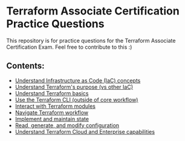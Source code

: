 # Terraform Associate Certification Practice Questions
This repository is for practice questions for the Terraform Associate Certification Exam. Feel free to contribute to this :)

## Contents:
* [Understand Infrastructure as Code (IaC) concepts](https://github.com/bradmccoydev/terraform-cert-practice-questions/blob/main/Chapters/Understand%20Infrastructure%20as%20code%20(IAC)%20concpets.md)
* [Understand Terraform's purpose (vs other IaC)](https://github.com/bradmccoydev/terraform-cert-practice-questions/blob/main/Chapters/Understand%20Terraform's%20purpose%20(vs%20other%20IaC).md)
* [Understand Terraform basics](https://github.com/bradmccoydev/terraform-cert-practice-questions/blob/main/Chapters/Understand%20Terraform%20basics.md)
* [Use the Terraform CLI (outside of core workflow)](https://github.com/bradmccoydev/terraform-cert-practice-questions/blob/main/Chapters/Use%20the%20Terraform%20CLI%20(outside%20of%20core%20workflow).md)
* [Interact with Terraform modules](https://github.com/bradmccoydev/terraform-cert-practice-questions/blob/main/Chapters/Interact%20with%20Terraform%20modules.md)
* [Navigate Terraform workflow](https://github.com/bradmccoydev/terraform-cert-practice-questions/blob/main/Chapters/Navigate%20Terraform%20workflow.md)
* [Implement and maintain state](https://github.com/bradmccoydev/terraform-cert-practice-questions/blob/main/Chapters/Implement%20and%20maintain%20state.md)
* [Read, generate, and modify configuration](https://github.com/bradmccoydev/terraform-cert-practice-questions/blob/main/Chapters/Read%2C%20generate%2C%20and%20modify%20configuration.md)
* [Understand Terraform Cloud and Enterprise capabilities](https://github.com/bradmccoydev/terraform-cert-practice-questions/blob/main/Chapters/Understand%20Terraform%20Cloud%20and%20Enterprise%20capabilities.md)
